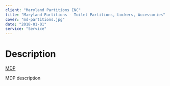 ```yaml
---
client: "Maryland Partitions INC"
title: "Maryland Partitions - Toilet Partitions, Lockers, Accessories"
cover: "md-partitions.jpg"
date: "2018-01-01"
service: "Service"
---
```

# Description

[MDP](https://leadingmindsexecutivecoaching.com/)

MDP description